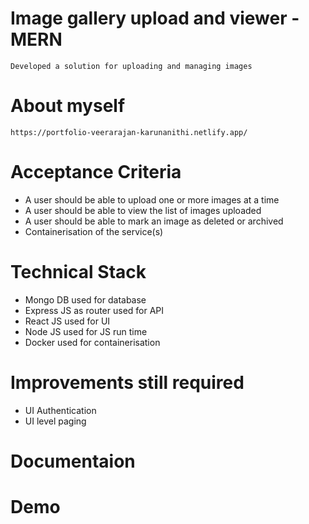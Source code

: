# Image gallery upload and viewer - MERN                                                                

    Developed a solution for uploading and managing images                                  

# About myself 
    https://portfolio-veerarajan-karunanithi.netlify.app/
    
# Acceptance Criteria

   * A user should be able to upload one or more images at a time
   * A user should be able to view the list of images uploaded
   * A user should be able to mark an image as deleted or archived
   * Containerisation of the service(s)

# Technical Stack

  * Mongo DB used for database
  * Express JS as router used for API
  * React JS used for UI
  * Node JS used for JS run time
  * Docker used for containerisation 
  
# Improvements still required
  
  * UI Authentication
  * UI level paging

# Documentaion

# Demo

        
